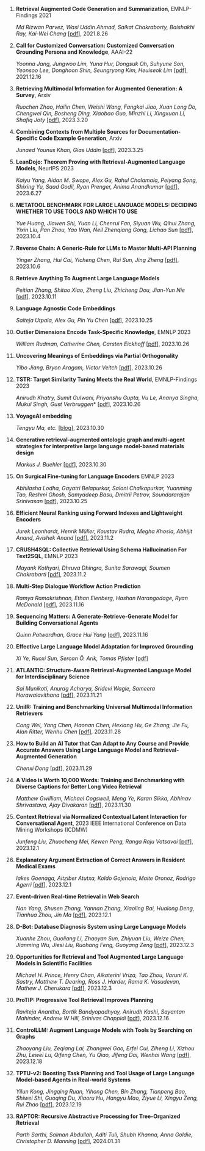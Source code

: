 
1. **Retrieval Augmented Code Generation and Summarization**, EMNLP-Findings 2021

   *Md Rizwan Parvez, Wasi Uddin Ahmad, Saikat Chakraborty, Baishakhi Ray, Kai-Wei Chang*  [[pdf](https://arxiv.org/abs/2108.11601)], 2021.8.26

1. **Call for Customized Conversation: Customized Conversation Grounding Persona and Knowledge**, AAAI-22

   *Yoonna Jang, Jungwoo Lim, Yuna Hur, Dongsuk Oh, Suhyune Son, Yeonsoo Lee, Donghoon Shin, Seungryong Kim, Heuiseok Lim*  [[pdf](https://arxiv.org/abs/2112.08619)], 2021.12.16

1. **Retrieving Multimodal Information for Augmented Generation: A Survey**, Arxiv

   *Ruochen Zhao, Hailin Chen, Weishi Wang, Fangkai Jiao, Xuan Long Do, Chengwei Qin, Bosheng Ding, Xiaobao Guo, Minzhi Li, Xingxuan Li, Shafiq Joty*  [[pdf](https://arxiv.org/abs/2303.10868)], 2023.3.20

1. **Combining Contexts from Multiple Sources for Documentation-Specific Code Example Generation**, Arxiv

   *Junaed Younus Khan, Gias Uddin*  [[pdf](https://arxiv.org/abs/2303.14542)], 2023.3.25

1. **LeanDojo: Theorem Proving with Retrieval-Augmented Language Models**, NeurIPS 2023

   *Kaiyu Yang, Aidan M. Swope, Alex Gu, Rahul Chalamala, Peiyang Song, Shixing Yu, Saad Godil, Ryan Prenger, Anima Anandkumar*  [[pdf](https://arxiv.org/abs/2306.15626)], 2023.6.27

1. **METATOOL BENCHMARK FOR LARGE LANGUAGE MODELS: DECIDING WHETHER TO USE TOOLS AND WHICH TO USE**

   *Yue Huang, Jiawen Shi, Yuan Li, Chenrui Fan, Siyuan Wu, Qihui Zhang, Yixin Liu, Pan Zhou, Yao Wan, Neil Zhenqiang Gong, Lichao Sun*  [[pdf](https://arxiv.org/abs/2310.03128)], 2023.10.4

1. **Reverse Chain: A Generic-Rule for LLMs to Master Multi-API Planning**

   *Yinger Zhang, Hui Cai, Yicheng Chen, Rui Sun, Jing Zheng*  [[pdf](https://arxiv.org/abs/2310.04474)], 2023.10.6

1. **Retrieve Anything To Augment Large Language Models**

   *Peitian Zhang, Shitao Xiao, Zheng Liu, Zhicheng Dou, Jian-Yun Nie*  [[pdf](https://arxiv.org/abs/2310.07554)], 2023.10.11

1. **Language Agnostic Code Embeddings**

   *Saiteja Utpala, Alex Gu, Pin Yu Chen*  [[pdf](https://arxiv.org/abs/2310.16803)], 2023.10.25
   
1. **Outlier Dimensions Encode Task-Specific Knowledge**, EMNLP 2023

    *William Rudman, Catherine Chen, Carsten Eickhoff*  [[pdf](https://arxiv.org/abs/2310.17715)], 2023.10.26

1. **Uncovering Meanings of Embeddings via Partial Orthogonality**

   *Yibo Jiang, Bryon Aragam, Victor Veitch*  [[pdf](https://arxiv.org/abs/2310.17611)], 2023.10.26

1. **TSTR: Target Similarity Tuning Meets the Real World**,  EMNLP-Findings 2023

   *Anirudh Khatry, Sumit Gulwani, Priyanshu Gupta, Vu Le, Ananya Singha, Mukul Singh, Gust Verbruggen**  [[pdf](https://arxiv.org/abs/2310.17228)], 2023.10.26

1. **VoyageAI embedding** 

    *Tengyu Ma, etc.*  [[blog](https://blog.voyageai.com/2023/10/29/voyage-embeddings/)], 2023.10.30

1. **Generative retrieval-augmented ontologic graph and multi-agent strategies for interpretive large language model-based materials design** 

    *Markus J. Buehler*  [[pdf](https://arxiv.org/abs/2310.19998)], 2023.10.30

1. **On Surgical Fine-tuning for Language Encoders** EMNLP 2023

   *Abhilasha Lodha, Gayatri Belapurkar, Saloni Chalkapurkar, Yuanming Tao, Reshmi Ghosh, Samyadeep Basu, Dmitrii Petrov, Soundararajan Srinivasan*  [[pdf](https://arxiv.org/abs/2310.17041)], 2023.10.25

1. **Efficient Neural Ranking using Forward Indexes and Lightweight Encoders**

   *Jurek Leonhardt, Henrik Müller, Koustav Rudra, Megha Khosla, Abhijit Anand, Avishek Anand*  [[pdf](https://arxiv.org/abs/2311.01263)], 2023.11.2

1. **CRUSH4SQL: Collective Retrieval Using Schema Hallucination For Text2SQL**, EMNLP 2023

   *Mayank Kothyari, Dhruva Dhingra, Sunita Sarawagi, Soumen Chakrabarti*  [[pdf](https://arxiv.org/abs/2311.01173)], 2023.11.2

1. **Multi-Step Dialogue Workflow Action Prediction**

   *Ramya Ramakrishnan, Ethan Elenberg, Hashan Narangodage, Ryan McDonald*  [[pdf](https://arxiv.org/abs/2311.09593)], 2023.11.16

1. **Sequencing Matters: A Generate-Retrieve-Generate Model for Building Conversational Agents**

   *Quinn Patwardhan, Grace Hui Yang*  [[pdf](https://arxiv.org/abs/2311.09513)], 2023.11.16

1. **Effective Large Language Model Adaptation for Improved Grounding**

   *Xi Ye, Ruoxi Sun, Sercan Ö. Arik, Tomas Pfister*  [[pdf](https://arxiv.org/abs/2311.09533)]

1. **ATLANTIC: Structure-Aware Retrieval-Augmented Language Model for Interdisciplinary Science**

   *Sai Munikoti, Anurag Acharya, Sridevi Wagle, Sameera Horawalavithana*  [[pdf](https://arxiv.org/abs/2311.12289)], 2023.11.21

1. **UniIR: Training and Benchmarking Universal Multimodal Information Retrievers**

   *Cong Wei, Yang Chen, Haonan Chen, Hexiang Hu, Ge Zhang, Jie Fu, Alan Ritter, Wenhu Chen* [[pdf](https://arxiv.org/abs/2311.17136)], 2023.11.28

1. **How to Build an AI Tutor that Can Adapt to Any Course and Provide Accurate Answers Using Large Language Model and Retrieval-Augmented Generation**

   *Chenxi Dong* [[pdf](https://arxiv.org/abs/2311.17696)], 2023.11.29

1. **A Video is Worth 10,000 Words: Training and Benchmarking with Diverse Captions for Better Long Video Retrieval**

   *Matthew Gwilliam, Michael Cogswell, Meng Ye, Karan Sikka, Abhinav Shrivastava, Ajay Divakaran*  [[pdf](https://arxiv.org/abs/2312.00115)], 2023.11.30

1. **Context Retrieval via Normalized Contextual Latent Interaction for Conversational Agent**, 2023 IEEE International Conference on Data Mining Workshops (ICDMW)

   *Junfeng Liu, Zhuocheng Mei, Kewen Peng, Ranga Raju Vatsavai*  [[pdf](https://arxiv.org/abs/2312.00774)], 2023.12.1

1. **Explanatory Argument Extraction of Correct Answers in Resident Medical Exams**

   *Iakes Goenaga, Aitziber Atutxa, Koldo Gojenola, Maite Oronoz, Rodrigo Agerri*  [[pdf](https://arxiv.org/abs/2312.00567)], 2023.12.1

1. **Event-driven Real-time Retrieval in Web Search**

   *Nan Yang, Shusen Zhang, Yannan Zhang, Xiaoling Bai, Hualong Deng, Tianhua Zhou, Jin Ma*  [[pdf](https://arxiv.org/abs/2312.00372)], 2023.12.1

1. **D-Bot: Database Diagnosis System using Large Language Models**

   *Xuanhe Zhou, Guoliang Li, Zhaoyan Sun, Zhiyuan Liu, Weize Chen, Jianming Wu, Jiesi Liu, Ruohang Feng, Guoyang Zeng*  [[pdf](https://arxiv.org/abs/2312.01454)], 2023.12.3

1. **Opportunities for Retrieval and Tool Augmented Large Language Models in Scientific Facilities**

   *Michael H. Prince, Henry Chan, Aikaterini Vriza, Tao Zhou, Varuni K. Sastry, Matthew T. Dearing, Ross J. Harder, Rama K. Vasudevan, Mathew J. Cherukara*  [[pdf](https://arxiv.org/abs/2312.01291)], 2023.12.3

1. **ProTIP: Progressive Tool Retrieval Improves Planning**

   *Raviteja Anantha, Bortik Bandyopadhyay, Anirudh Kashi, Sayantan Mahinder, Andrew W Hill, Srinivas Chappidi*  [[pdf](https://arxiv.org/abs/2312.10332)], 2023.12.16

1. **ControlLLM: Augment Language Models with Tools by Searching on Graphs**

   *Zhaoyang Liu, Zeqiang Lai, Zhangwei Gao, Erfei Cui, Ziheng Li, Xizhou Zhu, Lewei Lu, Qifeng Chen, Yu Qiao, Jifeng Dai, Wenhai Wang*  [[pdf](https://arxiv.org/abs/2310.17796)], 2023.12.18

1. **TPTU-v2: Boosting Task Planning and Tool Usage of Large Language Model-based Agents in Real-world Systems**

   *Yilun Kong, Jingqing Ruan, Yihong Chen, Bin Zhang, Tianpeng Bao, Shiwei Shi, Guoqing Du, Xiaoru Hu, Hangyu Mao, Ziyue Li, Xingyu Zeng, Rui Zhao*  [[pdf](https://arxiv.org/abs/2311.11315)], 2023.12.19

1. **RAPTOR: Recursive Abstractive Processing for Tree-Organized Retrieval**

   *Parth Sarthi, Salman Abdullah, Aditi Tuli, Shubh Khanna, Anna Goldie, Christopher D. Manning*  [[pdf](https://arxiv.org/abs/2401.18059)], 2024.01.31





   




